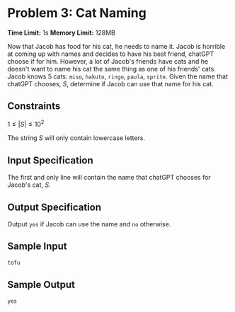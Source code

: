 # Problem 3:  Cat Naming

**Time Limit:** 1s
**Memory Limit:** 128MB

Now that Jacob has food for his cat, he needs to name it. Jacob is horrible at coming up with names and decides to have his best friend, chatGPT choose if for him. However, a lot of Jacob's friends have cats and he doesn't want to name his cat the same thing as one of his friends' cats. Jacob knows 5 cats: `miso`, `hakuto`, `ringo`, `paula`, `sprite`. Given the name that chatGPT chooses, $S$, determine if Jacob can use that name for his cat.  

## Constraints

$1 \leq |S| \leq 10^2$

The string $S$ will only contain lowercase letters.

## Input Specification

The first and only line will contain the name that chatGPT chooses for Jacob's cat, $S$.

## Output Specification

Output `yes` if Jacob can use the name and `no` otherwise.

## Sample Input

```txt
tofu
```

## Sample Output

```txt
yes
```

